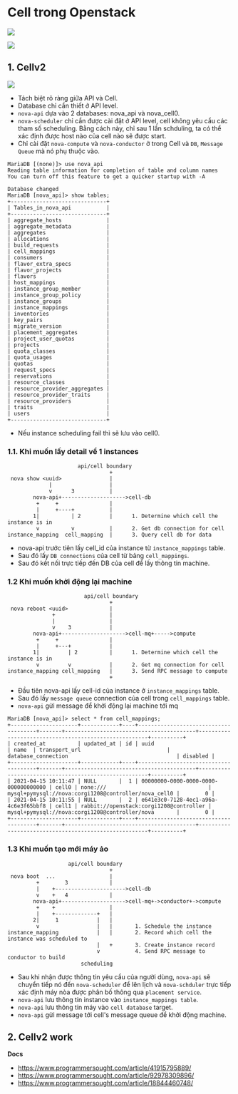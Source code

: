 # Cell trong Openstack 

![](https://i.ibb.co/t8BfGdd/Cells.png)

![](https://i.ibb.co/JrwSvj7/af3fa47d9b970c8fa3103eb6838e208d.jpg)


## 1. Cellv2
![](https://www.programmersought.com/images/236/9c87580d6c0fc6ad9788af1565347a5c.png)
- Tách biệt rõ ràng giữa API và Cell.
- Database chỉ cần thiết ở API level.
- `nova-api` dựa vào 2 databases: nova_api và nova_cell0.
- `nova-scheduler` chỉ cần được cài đặt ở API level, cell không yêu cầu các tham số scheduling. Bằng cách này, chỉ sau 1 lần schduling, ta có thể xác định được host nào của cell nào sẽ được start.
- Chỉ cài đặt `nova-compute` và `nova-conductor` ở trong Cell và `DB`, `Message Queue` mà nó phụ thuộc vào.

```
MariaDB [(none)]> use nova_api
Reading table information for completion of table and column names
You can turn off this feature to get a quicker startup with -A

Database changed
MariaDB [nova_api]> show tables;
+------------------------------+
| Tables_in_nova_api           |
+------------------------------+
| aggregate_hosts              |
| aggregate_metadata           |
| aggregates                   |
| allocations                  |
| build_requests               |
| cell_mappings                |
| consumers                    |
| flavor_extra_specs           |
| flavor_projects              |
| flavors                      |
| host_mappings                |
| instance_group_member        |
| instance_group_policy        |
| instance_groups              |
| instance_mappings            |
| inventories                  |
| key_pairs                    |
| migrate_version              |
| placement_aggregates         |
| project_user_quotas          |
| projects                     |
| quota_classes                |
| quota_usages                 |
| quotas                       |
| request_specs                |
| reservations                 |
| resource_classes             |
| resource_provider_aggregates |
| resource_provider_traits     |
| resource_providers           |
| traits                       |
| users                        |
+------------------------------+
```

- Nếu instance scheduling fail thì sẽ lưu vào cell0.

### 1.1. Khi muốn lấy detail về 1 instances
```
                      api/cell boundary
                                +
 nova show <uuid>               |
             |                  |
             v      3           |
        nova-api+-------------------->cell-db
         +     +                |
         |     +----+           |
        1|          | 2         |      1. Determine which cell the instance is in
         v          v           |      2. Get db connection for cell
instance_mapping  cell_mapping  |      3. Query cell db for data
```
- nova-api trước tiên lấy cell_id của instance từ `instance_mappings` table.
- Sau đó lấy `DB connections` của cell từ bảng `cell_mappings`.
- Sau đó kết nối trực tiếp đến DB của cell để lấy thông tin machine.

### 1.2 Khi muốn khởi động lại machine
```
                        api/cell boundary
                                +
 nova reboot <uuid>             |
              +                 |
              |                 |
              v    3            |
        nova-api+-------------------->cell-mq+----->compute
         +     +                |
         |     +---+            |
        1|         | 2          |      1. Determine which cell the instance is in
         v         v            |      2. Get mq connection for cell
instance_mapping cell_mapping   |      3. Send RPC message to compute
                                +
```
- Đầu tiên nova-api lấy cell-id của instance ở `instance_mappings` table.
- Sau đó lấy `message queue` connection của cell trong `cell_mappings` table.
- `nova-api` gửi message để khởi động lại machine tới mq

```
MariaDB [nova_api]> select * from cell_mappings;
+---------------------+------------+----+--------------------------------------+-------+-----------------------------------------+------------------------------------------------------+----------+
| created_at          | updated_at | id | uuid                                 | name  | transport_url                           | database_connection                                  | disabled |
+---------------------+------------+----+--------------------------------------+-------+-----------------------------------------+------------------------------------------------------+----------+
| 2021-04-15 10:11:47 | NULL       |  1 | 00000000-0000-0000-0000-000000000000 | cell0 | none:///                                | mysql+pymysql://nova:corgi1208@controller/nova_cell0 |        0 |
| 2021-04-15 10:11:55 | NULL       |  2 | e641e3c0-7128-4ec1-a96a-4c6e3f65bbf8 | cell1 | rabbit://openstack:corgi1208@controller | mysql+pymysql://nova:corgi1208@controller/nova       |        0 |
+---------------------+------------+----+--------------------------------------+-------+-----------------------------------------+------------------------------------------------------+----------+
```

### 1.3 Khi muốn tạo mới máy ảo
```
                   api/cell boundary
                                +
 nova boot  ...                 |
         +        3             |
         |    +---------------------->cell-db
         v    +   4             |
        nova-api+-------------------->cell-mq+->conductor+->compute
         +    +                 |
         |    +-------------+   |
        2|     1            |   |
         v                  |   |       1. Schedule the instance
instance_mapping            |   |       2. Record which cell the instance was scheduled to
                            |   +       3. Create instance record
                            v           4. Send RPC message to conductor to build
                       scheduling
```

- Sau khi nhận được thông tin yêu cầu của người dùng, `nova-api` sẽ chuyển tiếp nó đến `nova-scheduler` để lên lịch và `nova-schduler` trực tiếp xác định máy nòa được phân bố thông qua `placement service`.
- `nova-api` lưu thông tin instance vào `instance_mappings table`.
- `nova-api` lưu thông tin máy vào `cell database` target.
- `nova-api` gửi message tới cell's message queue để khởi động machine.

## 2. Cellv2 work 

__Docs__
- https://www.programmersought.com/article/41915795889/
- https://www.programmersought.com/article/92978309896/
- https://www.programmersought.com/article/18844460748/